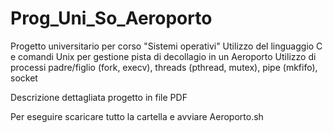 # Prog_Uni_So_Aeroporto
Progetto universitario per corso "Sistemi operativi"
Utilizzo del linguaggio C e comandi Unix per gestione pista di decollagio in un Aeroporto
Utilizzo di processi padre/figlio (fork, execv), threads (pthread, mutex), pipe (mkfifo), socket

Descrizione dettagliata progetto in file PDF

Per eseguire scaricare tutto la cartella e avviare Aeroporto.sh
